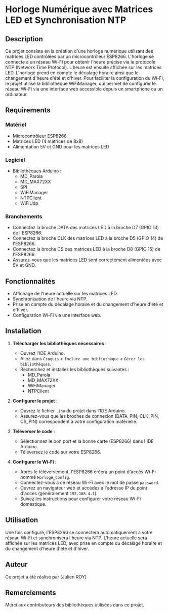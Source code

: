 # Horloge Numérique avec Matrices LED et Synchronisation NTP

## Description

Ce projet consiste en la création d'une horloge numérique utilisant des matrices LED contrôlées par un microcontrôleur ESP8266. L'horloge se connecte à un réseau Wi-Fi pour obtenir l'heure précise via le protocole NTP (Network Time Protocol). L'heure est ensuite affichée sur les matrices LED. L'horloge prend en compte le décalage horaire ainsi que le changement d'heure d'été et d'hiver. Pour faciliter la configuration du Wi-Fi, le projet utilise la bibliothèque WiFiManager, qui permet de configurer le réseau Wi-Fi via une interface web accessible depuis un smartphone ou un ordinateur.

## Requirements

### Matériel

- Microcontrôleur ESP8266
- Matrices LED (4 matrices de 8x8)
- Alimentation 5V et GND pour les matrices LED

### Logiciel

- Bibliothèques Arduino :
  - MD_Parola
  - MD_MAX72XX
  - SPI
  - WiFiManager
  - NTPClient
  - WiFiUdp

### Branchements

- Connectez la broche DATA des matrices LED à la broche D7 (GPIO 13) de l'ESP8266.
- Connectez la broche CLK des matrices LED à la broche D5 (GPIO 14) de l'ESP8266.
- Connectez la broche CS des matrices LED à la broche D8 (GPIO 15) de l'ESP8266.
- Assurez-vous que les matrices LED sont correctement alimentées avec 5V et GND.

## Fonctionnalités

- Affichage de l'heure actuelle sur les matrices LED.
- Synchronisation de l'heure via NTP.
- Prise en compte du décalage horaire et du changement d'heure d'été et d'hiver.
- Configuration Wi-Fi via une interface web.

## Installation

1. **Télécharger les bibliothèques nécessaires** :
   - Ouvrez l'IDE Arduino.
   - Allez dans `Croquis` > `Inclure une bibliothèque` > `Gérer les bibliothèques`.
   - Recherchez et installez les bibliothèques suivantes :
     - MD_Parola
     - MD_MAX72XX
     - WiFiManager
     - NTPClient

2. **Configurer le projet** :
   - Ouvrez le fichier `.ino` du projet dans l'IDE Arduino.
   - Assurez-vous que les broches de connexion (DATA_PIN, CLK_PIN, CS_PIN) correspondent à votre configuration matérielle.

3. **Téléverser le code** :
   - Sélectionnez le bon port et la bonne carte (ESP8266) dans l'IDE Arduino.
   - Téléversez le code sur votre ESP8266.

4. **Configurer le Wi-Fi** :
   - Après le téléversement, l'ESP8266 créera un point d'accès Wi-Fi nommé `Horloge_Config`.
   - Connectez-vous à ce réseau Wi-Fi avec le mot de passe `password`.
   - Ouvrez un navigateur web et accédez à l'adresse IP du point d'accès (généralement `192.168.4.1`).
   - Suivez les instructions pour configurer votre réseau Wi-Fi domestique.

## Utilisation

Une fois configuré, l'ESP8266 se connectera automatiquement à votre réseau Wi-Fi et synchronisera l'heure via NTP. L'heure actuelle sera affichée sur les matrices LED, avec prise en compte du décalage horaire et du changement d'heure d'été et d'hiver.

## Auteur

Ce projet a été réalisé par [Julien ROY]

## Remerciements

Merci aux contributeurs des bibliothèques utilisées dans ce projet.
